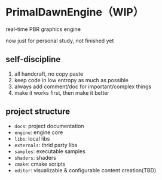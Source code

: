 # PrimalDawnEngine（WIP）

real-time PBR graphics engine

now just for personal study, not finished yet

## self-discipline

1. all handcraft, no copy paste
1. keep code in low entropy as much as possible
1. always add comment/doc for important/complex things
1. make it works first, then make it better

## project structure

- `docs`: project documentation
- `engine`: engine core
- `libs`: local libs
- `externals`: thrid party libs
- `samples`: executable samples
- `shaders`: shaders
- `cmake`: cmake scripts
- `editor`: visualizable & configurable content creation(TBD)
